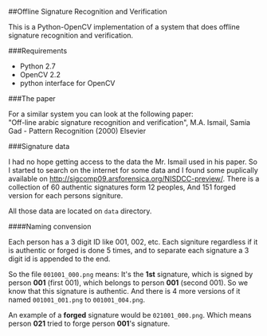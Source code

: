 ##Offline Signature Recognition and Verification

This is a Python-OpenCV implementation of a system that does offline signature recognition and verification.

###Requirements

* Python 2.7
* OpenCV 2.2
* python interface for OpenCV

###The paper

For a similar system you can look at the following paper:    
"Off-line arabic signature recognition and verification", M.A. Ismail, Samia Gad - Pattern Recognition (2000) Elsevier

###Signature data

I had no hope getting access to the data the Mr. Ismail used in his paper. So I started to search on the internet for some data and I found some puplically available on <http://sigcomp09.arsforensica.org/NISDCC-preview/>. There is a collection of 60 authentic signatures form 12 peoples, And 151 forged version for each persons signiture.

All those data are located on `data` directory.

####Naming convension

Each person has a 3 digit ID like 001, 002, etc. Each signiture regardless if it is authentic or forged is done 5 times, and to separate each signature a 3 digit id is appended to the end.

So the file `001001_000.png` means: It's the __1st__ signature, which is signed by person __001__ (first 001), which belongs to person __001__ (second 001). So we know that this signature is authentic. And there is 4 more versions of it named `001001_001.png` to `001001_004.png`.

An example of a __forged__ signature would be `021001_000.png`. Which means person __021__ tried to forge person __001__'s signature.


